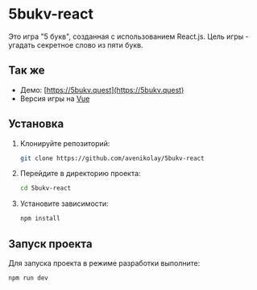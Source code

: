 # 5bukv-react

Это игра "5 букв", созданная с использованием React.js. Цель игры - угадать секретное слово из пяти букв.

## Так же

* Демо: [https://5bukv.quest](https://5bukv.quest)
* Версия игры на [Vue](https://github.com/5bukv/5bukv-vue)


## Установка

1. Клонируйте репозиторий:
    ```sh
    git clone https://github.com/avenikolay/5bukv-react
    ```

2. Перейдите в директорию проекта:
    ```sh
    cd 5bukv-react
    ```

3. Установите зависимости:
    ```sh
    npm install
    ```

## Запуск проекта

Для запуска проекта в режиме разработки выполните:
```sh
npm run dev